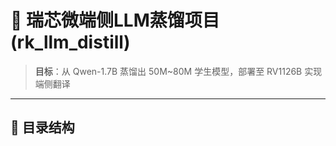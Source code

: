 # 🚀 瑞芯微端侧LLM蒸馏项目 (rk_llm_distill)

> **目标**：从 Qwen-1.7B 蒸馏出 50M~80M 学生模型，部署至 RV1126B 实现端侧翻译

---

## 📂 目录结构
